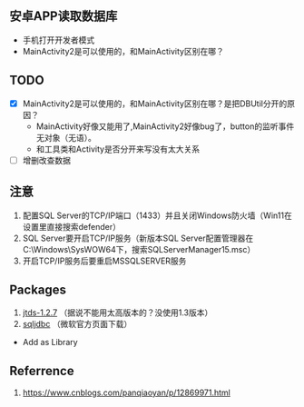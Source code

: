 ## 安卓APP读取数据库
* 手机打开开发者模式
* MainActivity2是可以使用的，和MainActivity区别在哪？

## TODO
- [x] MainActivity2是可以使用的，和MainActivity区别在哪？是把DBUtil分开的原因？
    - MainActivity好像又能用了,MainActivity2好像bug了，button的监听事件无对象（无语）。
    - 和工具类和Activity是否分开来写没有太大关系
- [ ] 增删改查数据

## 注意
1. 配置SQL Server的TCP/IP端口（1433）并且关闭Windows防火墙（Win11在设置里直接搜索defender）
2. SQL Server要开启TCP/IP服务（新版本SQL Server配置管理器在 C:\Windows\SysWOW64下，搜索SQLServerManager15.msc）
3. 开启TCP/IP服务后要重启MSSQLSERVER服务

## Packages
1. [jtds-1.2.7](https://sourceforge.net/projects/jtds/files/jtds/) （据说不能用太高版本的？没使用1.3版本）
2. [sqljdbc](https://www.microsoft.com/zh-cn/download/details.aspx?id=11774) （微软官方页面下载）
- Add as Library

## Referrence
1. https://www.cnblogs.com/panqiaoyan/p/12869971.html